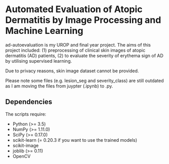 # Automated Evaluation of Atopic Dermatitis by Image Processing and Machine Learning
ad-autoevaluation is my UROP and final year project. The aims of this project included: (1) preprocessing of clinical skin images of atopic dermatitis (AD) patients, (2) to evaluate the severity of erythema sign of AD by utilising supervised learning.

Due to privacy reasons, skin image dataset cannot be provided.

Please note some files (e.g. lesion_seg and severity_class) are still outdated as I am moving the files from juypter (.ipynb) to .py. 

## Dependencies
The scripts require:
* Python (>= 3.5)
* NumPy (>= 1.11.0)
* SciPy (>= 0.17.0)
* scikit-learn (= 0.20.3 if you want to use the trained models)
* scikit-image
* joblib (>= 0.11)
* OpenCV
